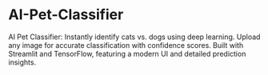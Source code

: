 # AI-Pet-Classifier
AI Pet Classifier: Instantly identify cats vs. dogs using deep learning. Upload any image for accurate classification with confidence scores. Built with Streamlit and TensorFlow, featuring a modern UI and detailed prediction insights.
